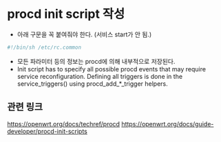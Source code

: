 # procd init script 작성
- 아래 구문을 꼭 붙여줘야 한다. (서비스 start가 안 됨.)
``` bash
#!/bin/sh /etc/rc.common
```
-  모든 파라미터 등의 정보는 procd에 의해 내부적으로 저장된다.
-  Init script has to specify all possible procd events that may require service reconfiguration. Defining all triggers is done in the service_triggers() using procd_add_*_trigger helpers.
## 관련 링크
https://openwrt.org/docs/techref/procd
https://openwrt.org/docs/guide-developer/procd-init-scripts